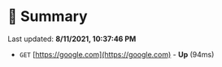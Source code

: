# 📖 Summary
Last updated: **8/11/2021, 10:37:46 PM**

- `GET` [https://google.com](https://google.com) - **Up** (94ms)

